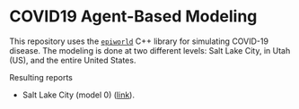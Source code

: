 # COVID19 Agent-Based Modeling

This repository uses the [`epiworld`](https://github.com/UofUEpi/epiworld) C++
library for simulating COVID-19 disease. The modeling is done at two different
levels: Salt Lake City, in Utah (US), and the entire United States.

Resulting reports

- Salt Lake City (model 0) ([link](model-saltlake/model-00/)).
